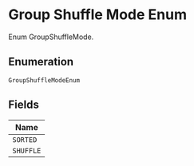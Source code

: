 
# Group Shuffle Mode Enum

Enum GroupShuffleMode.

## Enumeration

`GroupShuffleModeEnum`

## Fields

| Name |
|  --- |
| `SORTED` |
| `SHUFFLE` |

